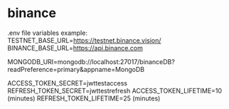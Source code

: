 # binance

.env file variables example:
TESTNET_BASE_URL=https://testnet.binance.vision/
BINANCE_BASE_URL=https://api.binance.com

MONGODB_URI=mongodb://localhost:27017/binanceDB?readPreference=primary&appname=MongoDB

ACCESS_TOKEN_SECRET=jwttestaccess
REFRESH_TOKEN_SECRET=jwttestrefresh
ACCESS_TOKEN_LIFETIME=10  (minutes)
REFRESH_TOKEN_LIFETIME=25 (minutes)